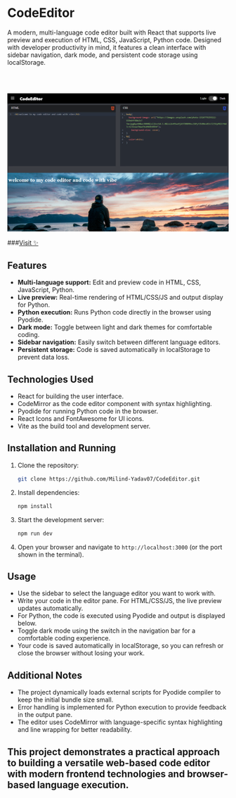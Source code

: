 # CodeEditor

A modern, multi-language code editor built with React that supports live preview and execution of HTML, CSS, JavaScript, Python code. Designed with developer productivity in mind, it features a clean interface with sidebar navigation, dark mode, and persistent code storage using localStorage.

<br>
<br>


![Code Editor](./public/code-editor.png)

###<a href="https://milind-code-editor.netlify.app/">Visit ✨</a>

## Features

- **Multi-language support:** Edit and preview code in HTML, CSS, JavaScript, Python.
- **Live preview:** Real-time rendering of HTML/CSS/JS and output display for Python.
- **Python execution:** Runs Python code directly in the browser using Pyodide.
- **Dark mode:** Toggle between light and dark themes for comfortable coding.
- **Sidebar navigation:** Easily switch between different language editors.
- **Persistent storage:** Code is saved automatically in localStorage to prevent data loss.

## Technologies Used

- React for building the user interface.
- CodeMirror as the code editor component with syntax highlighting.
- Pyodide for running Python code in the browser.
- React Icons and FontAwesome for UI icons.
- Vite as the build tool and development server.

## Installation and Running

1. Clone the repository:

   ```bash
   git clone https://github.com/Milind-Yadav07/CodeEditor.git
   ```

2. Install dependencies:

   ```bash
   npm install
   ```

3. Start the development server:

   ```bash
   npm run dev
   ```

4. Open your browser and navigate to `http://localhost:3000` (or the port shown in the terminal).


## Usage

- Use the sidebar to select the language editor you want to work with.
- Write your code in the editor pane. For HTML/CSS/JS, the live preview updates automatically.
- For Python, the code is executed using Pyodide and output is displayed below.
- Toggle dark mode using the switch in the navigation bar for a comfortable coding experience.
- Your code is saved automatically in localStorage, so you can refresh or close the browser without losing your work.

## Additional Notes

- The project dynamically loads external scripts for Pyodide compiler to keep the initial bundle size small.
- Error handling is implemented for Python execution to provide feedback in the output pane.
- The editor uses CodeMirror with language-specific syntax highlighting and line wrapping for better readability.



## This project demonstrates a practical approach to building a versatile web-based code editor with modern frontend technologies and browser-based language execution.
